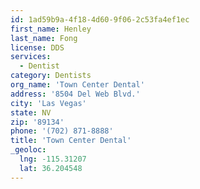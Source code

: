 ```yaml
---
id: 1ad59b9a-4f18-4d60-9f06-2c53fa4ef1ec
first_name: Henley
last_name: Fong
license: DDS
services:
  - Dentist
category: Dentists
org_name: 'Town Center Dental'
address: '8504 Del Web Blvd.'
city: 'Las Vegas'
state: NV
zip: '89134'
phone: '(702) 871-8888'
title: 'Town Center Dental'
_geoloc:
  lng: -115.31207
  lat: 36.204548
---
```

